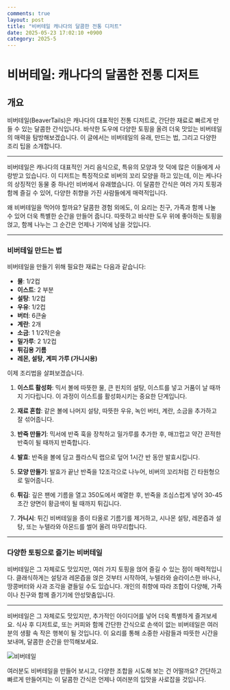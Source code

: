 ```yaml
---
comments: true
layout: post
title: "비버테일 캐나다의 달콤한 전통 디저트"
date: 2025-05-23 17:02:10 +0900
category: 2025-5
---
```


# 비버테일: 캐나다의 달콤한 전통 디저트

## 개요
비버테일(BeaverTails)은 캐나다의 대표적인 전통 디저트로, 간단한 재료로 빠르게 만들 수 있는 달콤한 간식입니다. 바삭한 도우에 다양한 토핑을 올려 더욱 맛있는 비버테일의 매력을 탐방해보겠습니다. 이 글에서는 비버테일의 유래, 만드는 법, 그리고 다양한 조리 팁을 소개합니다.

---

비버테일은 캐나다의 대표적인 거리 음식으로, 특유의 모양과 맛 덕에 많은 이들에게 사랑받고 있습니다. 이 디저트는 특징적으로 비버의 꼬리 모양을 하고 있는데, 이는 케나다의 상징적인 동물 중 하나인 비버에서 유래했습니다. 이 달콤한 간식은 여러 가지 토핑과 함께 즐길 수 있어, 다양한 취향을 가진 사람들에게 매력적입니다.

왜 비버테일을 먹어야 할까요? 달콤한 경험 외에도, 이 요리는 친구, 가족과 함께 나눌 수 있어 더욱 특별한 순간을 만들어 줍니다. 따뜻하고 바삭한 도우 위에 좋아하는 토핑을 얹고, 함께 나누는 그 순간은 언제나 기억에 남을 것입니다.

---

### 비버테일 만드는 법

비버테일을 만들기 위해 필요한 재료는 다음과 같습니다:

- **물**: 1/2컵
- **이스트**: 2 부분
- **설탕**: 1/2컵
- **우유**: 1/2컵
- **버터**: 6큰술
- **계란**: 2개
- **소금**: 1 1/2작은술
- **밀가루**: 2 1/2컵
- **튀김용 기름**
- **레몬, 설탕, 계피 가루 (가니시용)**

이제 조리법을 살펴보겠습니다.

1. **이스트 활성화**: 믹서 볼에 따뜻한 물, 큰 핀치의 설탕, 이스트를 넣고 거품이 날 때까지 기다립니다. 이 과정이 이스트를 활성화시키는 중요한 단계입니다.

2. **재료 혼합**: 같은 볼에 나머지 설탕, 따뜻한 우유, 녹인 버터, 계란, 소금을 추가하고 잘 섞어줍니다.

3. **반죽 만들기**: 믹서에 반죽 훅을 장착하고 밀가루를 추가한 후, 매끄럽고 약간 끈적한 반죽이 될 때까지 반죽합니다.

4. **발효**: 반죽을 볼에 담고 플라스틱 랩으로 덮어 1시간 반 동안 발효시킵니다.

5. **모양 만들기**: 발효가 끝난 반죽을 12조각으로 나누어, 비버의 꼬리처럼 긴 타원형으로 밀어줍니다.

6. **튀김**: 깊은 팬에 기름을 열고 350도에서 예열한 후, 반죽을 조심스럽게 넣어 30-45초간 양면이 황금색이 될 때까지 튀깁니다.

7. **가니시**: 튀긴 비버테일을 종이 타올로 기름기를 제거하고, 시나몬 설탕, 레몬즙과 설탕, 또는 누텔라와 아몬드를 썰어 올려 마무리합니다.

---

### 다양한 토핑으로 즐기는 비버테일

비버테일은 그 자체로도 맛있지만, 여러 가지 토핑을 얹어 즐길 수 있는 점이 매력적입니다. 클래식하게는 설탕과 레몬즙을 얹은 것부터 시작하여, 누텔라와 슬라이스한 바나나, 땅콩버터와 사과 조각을 곁들일 수도 있습니다. 개인의 취향에 따라 조합이 다양해, 가족이나 친구와 함께 즐기기에 안성맞춤입니다.

---

비버테일은 그 자체로도 맛있지만, 추가적인 아이디어를 넣어 더욱 특별하게 즐겨보세요. 식사 후 디저트로, 또는 커피와 함께 간단한 간식으로 손색이 없는 비버테일은 여러분의 생활 속 작은 행복이 될 것입니다. 이 요리를 통해 소중한 사람들과 따뜻한 시간을 보내며, 달콤한 순간을 만끽해보세요.

![비버테일](https://example.com/beavertail_image) 

여러분도 비버테일을 만들어 보시고, 다양한 조합을 시도해 보는 건 어떨까요? 간단하고 빠르게 만들어지는 이 달콤한 간식은 언제나 여러분의 입맛을 사로잡을 것입니다.